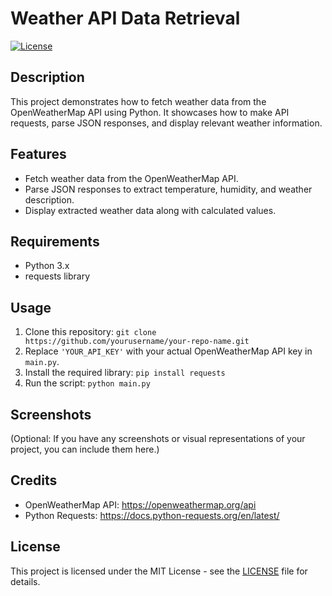 # Weather API Data Retrieval

[![License](https://img.shields.io/badge/license-MIT-blue.svg)](https://opensource.org/licenses/MIT)

## Description
This project demonstrates how to fetch weather data from the OpenWeatherMap API using Python. It showcases how to make API requests, parse JSON responses, and display relevant weather information.

## Features
- Fetch weather data from the OpenWeatherMap API.
- Parse JSON responses to extract temperature, humidity, and weather description.
- Display extracted weather data along with calculated values.

## Requirements
- Python 3.x
- requests library

## Usage
1. Clone this repository: `git clone https://github.com/yourusername/your-repo-name.git`
2. Replace `'YOUR_API_KEY'` with your actual OpenWeatherMap API key in `main.py`.
3. Install the required library: `pip install requests`
4. Run the script: `python main.py`

## Screenshots
(Optional: If you have any screenshots or visual representations of your project, you can include them here.)

## Credits
- OpenWeatherMap API: https://openweathermap.org/api
- Python Requests: https://docs.python-requests.org/en/latest/

## License
This project is licensed under the MIT License - see the [LICENSE](LICENSE) file for details.
